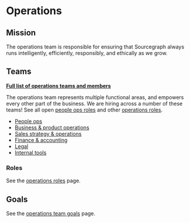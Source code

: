 # Operations

## Mission

The operations team is responsible for ensuring that Sourcegraph always runs intelligently, efficiently, responsibly, and ethically as we grow. 

## Teams

[**Full list of operations teams and members**](../../company/team/org_chart.md#operations)

The operations team represents multiple functional areas, and empowers every other part of the business. We are hiring across a number of these teams! See all open [people ops roles](../people-ops/roles/index.md) and other [operations roles](roles/index.md).

- [People ops](../people-ops/index.md)
- [Business & product operations](bizops/index.md)
- [Sales strategy & operations](sales-ops/index.md)
- [Finance & accounting](finance/index.md)
- [Legal](legal/index.md)
- [Internal tools](internal-tools/index.md)

### Roles

See the [operations roles](roles/index.md) page.

## Goals

See the [operations team goals](goals.md) page.

